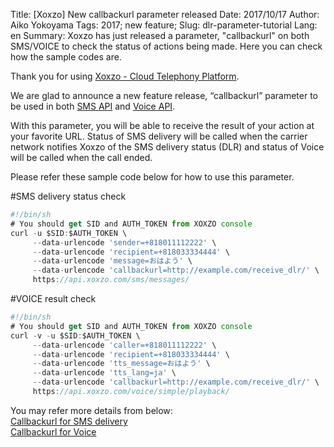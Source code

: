 Title: [Xoxzo] New callbackurl parameter released
Date: 2017/10/17
Author: Aiko Yokoyama
Tags: 2017; new feature;
Slug: dlr-parameter-tutorial
Lang: en
Summary: Xoxzo has just released a parameter, "callbackurl" on both SMS/VOICE to check the status of actions being made. Here you can check how the sample codes are.

Thank you for using [Xoxzo - Cloud Telephony Platform](https://www.xoxzo.com/en/).

We are glad to announce a new feature release, “callbackurl” parameter to be used in both [SMS API](http://docs.xoxzo.com/en/sms.html) and [Voice API](http://docs.xoxzo.com/en/voice.html).

With this parameter, you will be able to receive the result of your action at your favorite URL. Status of SMS delivery will be called when the carrier network notifies Xoxzo of the SMS delivery status (DLR) and status of Voice will be called when the call ended.

Please refer these sample code below for how to use this parameter.

#SMS delivery status check
```javascript
#!/bin/sh
# You should get SID and AUTH_TOKEN from XOXZO console
curl -u $SID:$AUTH_TOKEN \
     --data-urlencode 'sender=+818011112222' \
     --data-urlencode 'recipient=+818033334444' \
     --data-urlencode 'message=おはよう' \
     --data-urlencode 'callbackurl=http://example.com/receive_dlr/' \
     https://api.xoxzo.com/sms/messages/
```
#VOICE result check
```javascript
#!/bin/sh
# You should get SID and AUTH_TOKEN from XOXZO console
curl -v -u $SID:$AUTH_TOKEN \
     --data-urlencode 'caller=+818011112222' \
     --data-urlencode 'recipient=+818033334444' \
     --data-urlencode 'tts_message=おはよう' \
     --data-urlencode 'tts_lang=ja' \
     --data-urlencode 'callbackurl=http://example.com/receive_dlr/' \
     https://api.xoxzo.com/voice/simple/playback/
```


You may refer more details from below:<br>
[Callbackurl for SMS delivery](http://docs.xoxzo.com/en/sms.html)<br>
[Callbackurl for Voice](http://docs.xoxzo.com/en/voice.html)

